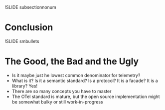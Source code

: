 !SLIDE subsectionnonum

# Conclusion

!SLIDE smbullets

# The Good, the Bad and the Ugly

* Is it maybe just he lowest common denominator for telemetry?
* What is it? Is it a semantic standard? Is a protocol? It is a facade? It is a library? Yes!
* There are so many concepts you have to master
* The OTel standard is mature, but the open source implementation might be somewhat bulky or still work-in-progress
